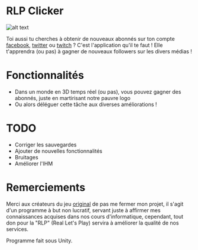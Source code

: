 # RLP Clicker

![alt text](https://pbs.twimg.com/profile_images/816696992596426755/8XesltaG.jpg)

Toi aussi tu cherches à obtenir de nouveaux abonnés sur ton compte [facebook](https://www.facebook.com/RealLetsPlayTV/), [twitter](https://twitter.com/RLP_TV) ou [twitch](https://www.twitch.tv/rlp_tv/) ? C'est l'application qu'il te faut ! Elle t'apprendra (ou pas) à gagner de nouveaux followers sur les divers médias !

# Fonctionnalités

  - Dans un monde en 3D temps réel (ou pas), vous pouvez gagner des abonnés, juste en martirisant notre pauvre logo
  - Ou alors déléguer cette tâche aux diverses améliorations !
  
  
  
# TODO

  - Corriger les sauvegardes
  - Ajouter de nouvelles fonctionnalités
  - Bruitages
  - Améliorer l'IHM

# Remerciements

Merci aux créateurs du jeu [original](http://orteil.dashnet.org/cookieclicker/) de pas me fermer mon projet, il s'agit d'un programme à but non lucratif, servant juste à affirmer mes connaissances acquises dans nos cours d'informatique, cependant, tout don pour la "RLP" (Real Let's Play) servira à améliorer la qualité de nos services.

Programme fait sous Unity.
